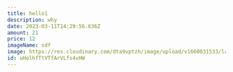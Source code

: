 ```yaml
---
title: hello1
description: why
date: 2023-03-11T14:29:56.636Z
amount: 21
price: 12
imageName: sdf
image: https://res.cloudinary.com/dta9vptzh/image/upload/v1660031533/lauren/eberhard-grossgasteiger-38_XHFO6ycI-unsplash.jpg
id: uHolhfTtVTfArVLfs4vHW
---
```

